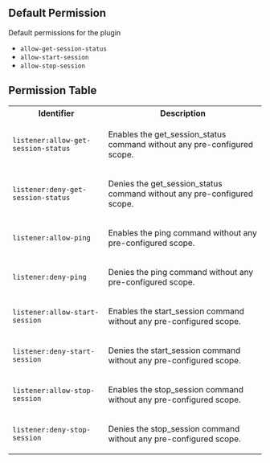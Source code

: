 ## Default Permission

Default permissions for the plugin

- `allow-get-session-status`
- `allow-start-session`
- `allow-stop-session`

## Permission Table

<table>
<tr>
<th>Identifier</th>
<th>Description</th>
</tr>


<tr>
<td>

`listener:allow-get-session-status`

</td>
<td>

Enables the get_session_status command without any pre-configured scope.

</td>
</tr>

<tr>
<td>

`listener:deny-get-session-status`

</td>
<td>

Denies the get_session_status command without any pre-configured scope.

</td>
</tr>

<tr>
<td>

`listener:allow-ping`

</td>
<td>

Enables the ping command without any pre-configured scope.

</td>
</tr>

<tr>
<td>

`listener:deny-ping`

</td>
<td>

Denies the ping command without any pre-configured scope.

</td>
</tr>

<tr>
<td>

`listener:allow-start-session`

</td>
<td>

Enables the start_session command without any pre-configured scope.

</td>
</tr>

<tr>
<td>

`listener:deny-start-session`

</td>
<td>

Denies the start_session command without any pre-configured scope.

</td>
</tr>

<tr>
<td>

`listener:allow-stop-session`

</td>
<td>

Enables the stop_session command without any pre-configured scope.

</td>
</tr>

<tr>
<td>

`listener:deny-stop-session`

</td>
<td>

Denies the stop_session command without any pre-configured scope.

</td>
</tr>
</table>
